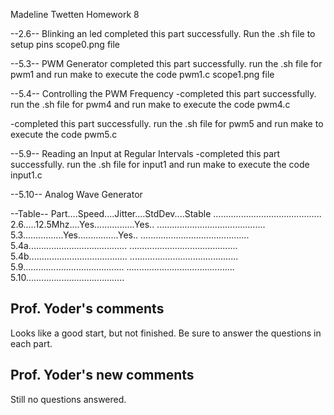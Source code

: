 Madeline Twetten
Homework 8

--2.6--
Blinking an led
completed this part successfully. Run the .sh file to setup pins
scope0.png file 

--5.3--
PWM Generator
completed this part successfully. run the .sh file for pwm1 and 
run make to execute the code pwm1.c
scope1.png file

--5.4--
Controlling the PWM Frequency
-completed this part successfully. run the .sh file for pwm4 and
run make to execute the code pwm4.c

-completed this part successfully. run the .sh file for pwm5 and
run make to execute the code pwm5.c

--5.9--
Reading an Input at Regular Intervals
-completed this part successfully. run the .sh file for input1 and
run make to execute the code input1.c

--5.10--
Analog Wave Generator


--Table--
Part....Speed....Jitter....StdDev....Stable
...........................................
2.6.....12.5Mhz....Yes................Yes..
...........................................
5.3................Yes................Yes..
...........................................
5.4a.......................................
...........................................
5.4b.......................................
...........................................
5.9........................................
...........................................
5.10.......................................

## Prof. Yoder's comments

Looks like a good start, but not finished.  Be sure to answer the questions
in each part.

## Prof. Yoder's new comments

Still no questions answered.